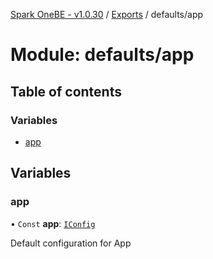 [Spark OneBE - v1.0.30](../README.md) / [Exports](../modules.md) / defaults/app

# Module: defaults/app

## Table of contents

### Variables

- [app](defaults_app.md#app)

## Variables

### app

• `Const` **app**: [`IConfig`](../interfaces/System_IConfig.IConfig.md)

Default configuration for App
